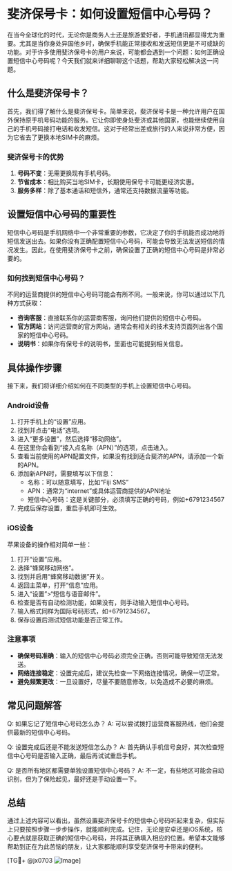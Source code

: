 # 斐济保号卡：如何设置短信中心号码？
在当今全球化的时代，无论你是商务人士还是旅游爱好者，手机通讯都显得尤为重要。尤其是当你身处异国他乡时，确保手机能正常接收和发送短信更是不可或缺的功能。对于许多使用斐济保号卡的用户来说，可能都会遇到一个问题：如何正确设置短信中心号码呢？今天我们就来详细聊聊这个话题，帮助大家轻松解决这一问题。

## 什么是斐济保号卡？

首先，我们得了解什么是斐济保号卡。简单来说，斐济保号卡是一种允许用户在国外保持原手机号码功能的服务。它让你即使身处斐济或其他国家，也能继续使用自己的手机号码接打电话和收发短信。这对于经常出差或旅行的人来说非常方便，因为它省去了更换本地SIM卡的麻烦。

### 斐济保号卡的优势

1. **号码不变**：无需更换现有手机号码。
2. **节省成本**：相比购买当地SIM卡，长期使用保号卡可能更经济实惠。
3. **服务多样**：除了基本通话和短信外，通常还支持数据流量等功能。

## 设置短信中心号码的重要性

短信中心号码是手机网络中一个非常重要的参数，它决定了你的手机能否成功地将短信发送出去。如果你没有正确配置短信中心号码，可能会导致无法发送短信的情况发生。因此，在使用斐济保号卡之前，确保设置了正确的短信中心号码是非常必要的。

### 如何找到短信中心号码？

不同的运营商提供的短信中心号码可能会有所不同。一般来说，你可以通过以下几种方式获取：

- **咨询客服**：直接联系你的运营商客服，询问他们提供的短信中心号码。
- **官方网站**：访问运营商的官方网站，通常会有相关的技术支持页面列出各个国家的短信中心号码。
- **说明书**：如果你有保号卡的说明书，里面也可能提到相关信息。

## 具体操作步骤

接下来，我们将详细介绍如何在不同类型的手机上设置短信中心号码。

### Android设备

1. 打开手机上的“设置”应用。
2. 找到并点击“电话”选项。
3. 进入“更多设置”，然后选择“移动网络”。
4. 在这里你会看到“接入点名称（APN）”的选项，点击进入。
5. 查看当前使用的APN配置文件，如果没有找到适合斐济的APN，请添加一个新的APN。
6. 添加新APN时，需要填写以下信息：
   - 名称：可以随意填写，比如“Fiji SMS”
   - APN：通常为“internet”或具体运营商提供的APN地址
   - 短信中心号码：这是关键部分，必须填写正确的号码，例如+6791234567
7. 完成后保存设置，重启手机即可生效。

### iOS设备

苹果设备的操作相对简单一些：

1. 打开“设置”应用。
2. 选择“蜂窝移动网络”。
3. 找到并启用“蜂窝移动数据”开关。
4. 返回主菜单，打开“信息”应用。
5. 进入“设置”>“短信与语音邮件”。
6. 检查是否有自动检测功能，如果没有，则手动输入短信中心号码。
7. 输入格式同样为国际号码形式，如+6791234567。
8. 保存设置后测试短信功能是否正常工作。

### 注意事项

- **确保号码准确**：输入的短信中心号码必须完全正确，否则可能导致短信无法发送。
- **网络连接稳定**：设置完成后，建议先检查一下网络连接情况，确保一切正常。
- **避免频繁更改**：一旦设置好，尽量不要随意修改，以免造成不必要的麻烦。

## 常见问题解答

Q: 如果忘记了短信中心号码怎么办？
A: 可以尝试拨打运营商客服热线，他们会提供最新的短信中心号码。

Q: 设置完成后还是不能发送短信怎么办？
A: 首先确认手机信号良好，其次检查短信中心号码是否输入正确，最后再试试重启手机。

Q: 是否所有地区都需要单独设置短信中心号码？
A: 不一定，有些地区可能会自动识别，但为了保险起见，最好还是手动设置一下。

## 总结

通过上述内容可以看出，虽然设置斐济保号卡的短信中心号码听起来复杂，但实际上只要按照步骤一步步操作，就能顺利完成。记住，无论是安卓还是iOS系统，核心要点就是获取正确的短信中心号码，并将其正确填入相应的位置。希望本文能够帮助到正在为此苦恼的朋友，让大家都能顺利享受斐济保号卡带来的便利。

[TG💪+ @jx0703 ![Image](https://github.com/user-attachments/assets/dbca1d08-cadb-493c-b0ec-ad6f7a83f270)]